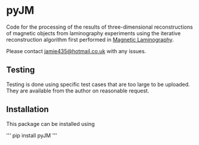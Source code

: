 # pyJM
 
Code for the processing of the results of three-dimensional reconstructions of magnetic objects from laminography experiments using the iterative reconstruction algorithm first performed in [Magnetic Laminography](https://www.nature.com/articles/nature23006). 

Please contact <jamie435@hotmail.co.uk> with any issues. 

## Testing
Testing is done using specific test cases that are too large to be uploaded. They are available from the author on reasonable request.

## Installation

This package can be installed using 

'''
pip install pyJM
'''
